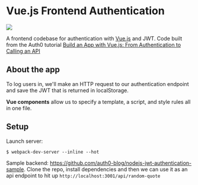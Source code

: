 Vue.js Frontend Authentication
===

![](https://vuejs.org/images/logo.png)

A frontend codebase for authentication with [Vue.js](https://vuejs.org/) and JWT. Code built from the Auth0 tutorial [Build an App with Vue.js: From Authentication to Calling an API](https://auth0.com/blog/build-an-app-with-vuejs/)

## About the app

To log users in, we'll make an HTTP request to our authentication endpoint and save the JWT that is returned in localStorage.

**Vue components** allow us to specify a template, a script, and style rules all in one file.


## Setup

Launch server:

```
$ webpack-dev-server --inline --hot
```

Sample backend: https://github.com/auth0-blog/nodejs-jwt-authentication-sample. Clone the repo, install dependencies and then we can use it as an api endpoint to hit up `http://localhost:3001/api/random-quote`

